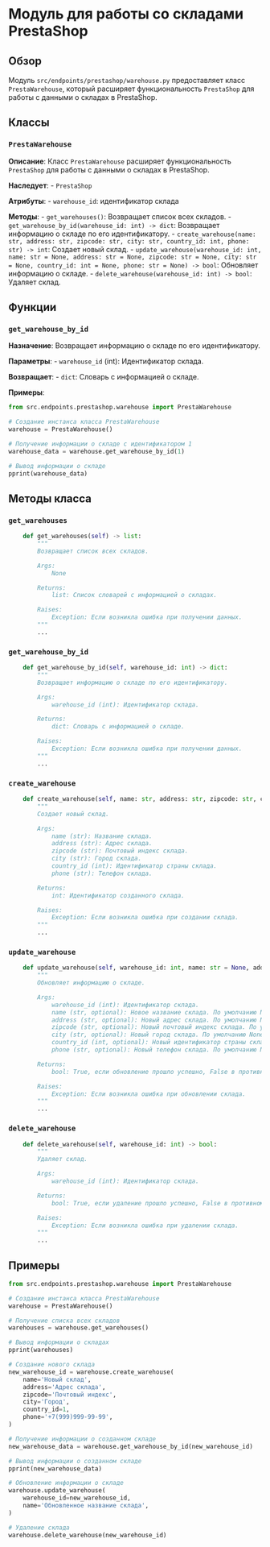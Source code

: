 # Модуль для работы со складами PrestaShop

## Обзор

Модуль `src/endpoints/prestashop/warehouse.py` предоставляет класс `PrestaWarehouse`, который расширяет функциональность `PrestaShop` для работы с данными о складах в PrestaShop.

## Классы

### `PrestaWarehouse`

**Описание**: Класс `PrestaWarehouse` расширяет функциональность `PrestaShop` для работы с данными о складах в PrestaShop.

**Наследует**:
    - `PrestaShop`

**Атрибуты**: 
    - `warehouse_id`: идентификатор склада

**Методы**:
    - `get_warehouses()`: Возвращает список всех складов.
    - `get_warehouse_by_id(warehouse_id: int) -> dict`: Возвращает информацию о складе по его идентификатору.
    - `create_warehouse(name: str, address: str, zipcode: str, city: str, country_id: int, phone: str) -> int`: Создает новый склад.
    - `update_warehouse(warehouse_id: int, name: str = None, address: str = None, zipcode: str = None, city: str = None, country_id: int = None, phone: str = None) -> bool`: Обновляет информацию о складе.
    - `delete_warehouse(warehouse_id: int) -> bool`: Удаляет склад.

## Функции

### `get_warehouse_by_id`

**Назначение**: Возвращает информацию о складе по его идентификатору.

**Параметры**:
    - `warehouse_id` (int): Идентификатор склада.

**Возвращает**:
    - `dict`: Словарь с информацией о складе.

**Примеры**:

```python
from src.endpoints.prestashop.warehouse import PrestaWarehouse

# Создание инстанса класса PrestaWarehouse
warehouse = PrestaWarehouse()

# Получение информации о складе с идентификатором 1
warehouse_data = warehouse.get_warehouse_by_id(1)

# Вывод информации о складе
pprint(warehouse_data)
```

## Методы класса

### `get_warehouses`

```python
    def get_warehouses(self) -> list:
        """
        Возвращает список всех складов.

        Args:
            None

        Returns:
            list: Список словарей с информацией о складах.

        Raises:
            Exception: Если возникла ошибка при получении данных.
        """
        ...
```

### `get_warehouse_by_id`

```python
    def get_warehouse_by_id(self, warehouse_id: int) -> dict:
        """
        Возвращает информацию о складе по его идентификатору.

        Args:
            warehouse_id (int): Идентификатор склада.

        Returns:
            dict: Словарь с информацией о складе.

        Raises:
            Exception: Если возникла ошибка при получении данных.
        """
        ...
```

### `create_warehouse`

```python
    def create_warehouse(self, name: str, address: str, zipcode: str, city: str, country_id: int, phone: str) -> int:
        """
        Создает новый склад.

        Args:
            name (str): Название склада.
            address (str): Адрес склада.
            zipcode (str): Почтовый индекс склада.
            city (str): Город склада.
            country_id (int): Идентификатор страны склада.
            phone (str): Телефон склада.

        Returns:
            int: Идентификатор созданного склада.

        Raises:
            Exception: Если возникла ошибка при создании склада.
        """
        ...
```

### `update_warehouse`

```python
    def update_warehouse(self, warehouse_id: int, name: str = None, address: str = None, zipcode: str = None, city: str = None, country_id: int = None, phone: str = None) -> bool:
        """
        Обновляет информацию о складе.

        Args:
            warehouse_id (int): Идентификатор склада.
            name (str, optional): Новое название склада. По умолчанию None.
            address (str, optional): Новый адрес склада. По умолчанию None.
            zipcode (str, optional): Новый почтовый индекс склада. По умолчанию None.
            city (str, optional): Новый город склада. По умолчанию None.
            country_id (int, optional): Новый идентификатор страны склада. По умолчанию None.
            phone (str, optional): Новый телефон склада. По умолчанию None.

        Returns:
            bool: True, если обновление прошло успешно, False в противном случае.

        Raises:
            Exception: Если возникла ошибка при обновлении склада.
        """
        ...
```

### `delete_warehouse`

```python
    def delete_warehouse(self, warehouse_id: int) -> bool:
        """
        Удаляет склад.

        Args:
            warehouse_id (int): Идентификатор склада.

        Returns:
            bool: True, если удаление прошло успешно, False в противном случае.

        Raises:
            Exception: Если возникла ошибка при удалении склада.
        """
        ...
```

## Примеры

```python
from src.endpoints.prestashop.warehouse import PrestaWarehouse

# Создание инстанса класса PrestaWarehouse
warehouse = PrestaWarehouse()

# Получение списка всех складов
warehouses = warehouse.get_warehouses()

# Вывод информации о складах
pprint(warehouses)

# Создание нового склада
new_warehouse_id = warehouse.create_warehouse(
    name='Новый склад',
    address='Адрес склада',
    zipcode='Почтовый индекс',
    city='Город',
    country_id=1,
    phone='+7(999)999-99-99',
)

# Получение информации о созданном складе
new_warehouse_data = warehouse.get_warehouse_by_id(new_warehouse_id)

# Вывод информации о созданном складе
pprint(new_warehouse_data)

# Обновление информации о складе
warehouse.update_warehouse(
    warehouse_id=new_warehouse_id,
    name='Обновленное название склада',
)

# Удаление склада
warehouse.delete_warehouse(new_warehouse_id)
```